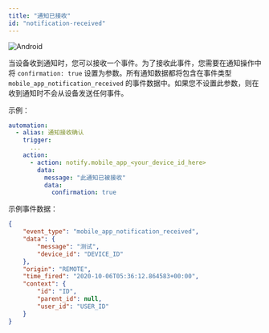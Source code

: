```yaml
---
title: "通知已接收"
id: "notification-received"
---
```


![Android](/assets/android.svg)

当设备收到通知时，您可以接收一个事件。为了接收此事件，您需要在通知操作中将 `confirmation: true` 设置为参数。所有通知数据都将包含在事件类型 `mobile_app_notification_received` 的事件数据中。如果您不设置此参数，则在收到通知时不会从设备发送任何事件。

示例：

```yaml
automation:
  - alias: 通知接收确认
    trigger:
      ...
    action:
      - action: notify.mobile_app_<your_device_id_here>
        data:
          message: "此通知已被接收"
          data:
            confirmation: true
```

示例事件数据：

```json
{
    "event_type": "mobile_app_notification_received",
    "data": {
        "message": "测试",
        "device_id": "DEVICE_ID"
    },
    "origin": "REMOTE",
    "time_fired": "2020-10-06T05:36:12.864583+00:00",
    "context": {
        "id": "ID",
        "parent_id": null,
        "user_id": "USER_ID"
    }
}